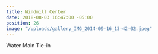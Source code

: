 ```yaml
---
title: Windmill Center
date: 2018-08-03 16:47:00 -05:00
position: 26
image: "/uploads/gallery_IMG_2014-09-16_13-42-02.jpeg"
---
```


Water Main Tie-in